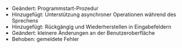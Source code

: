 - Geändert: Programmstart-Prozedur
- Hinzugefügt: Unterstützung asynchroner Operationen während des Sprechens
- Hinzugefügt: Rückgängig und Wiederherstellen in Eingabefeldern
- Geändert: kleinere Änderungen an der Benutzeroberfläche
- Behoben: gemeldete Fehler